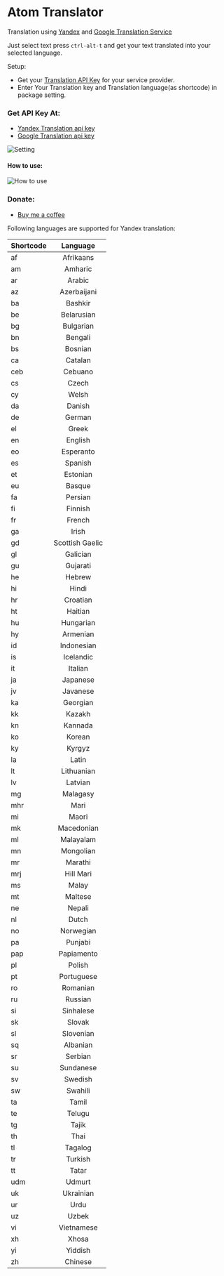 # Atom Translator

Translation using [Yandex](https://translate.yandex.com/) and [Google Translation Service](https://cloud.google.com/translate/docs/)

Just select text press `ctrl-alt-t` and get your text translated into your selected language.

Setup:
* Get your [Translation API Key](#api-key) for your service provider.
* Enter Your Translation key and Translation language(as shortcode) in package setting.

### <a name="api-key"></a> Get API Key At:
* [Yandex Translation api key](https://tech.yandex.com/keys/get/?service=trnsl)
* [Google Translation api key](https://console.cloud.google.com/apis/credentials)

![Setting](http://i.imgur.com/WS2VMKq.png)

#### How to use:
![How to use](http://i.imgur.com/QqRPyP7.gif)

### <a name="donate"></a> Donate:
* [Buy me a coffee](http://ko-fi.com/A734L98)

Following languages are supported for Yandex translation:

| Shortcode     | Language      |
| ------------- |:-------------:|
| af | Afrikaans |
| am | Amharic |
| ar | Arabic |
| az | Azerbaijani |
| ba | Bashkir |
| be | Belarusian |
| bg | Bulgarian |
| bn | Bengali |
| bs | Bosnian |
| ca | Catalan |
| ceb | Cebuano |
| cs | Czech |
| cy | Welsh |
| da | Danish |
| de | German |
| el | Greek |
| en | English |
| eo | Esperanto |
| es | Spanish |
| et | Estonian |
| eu | Basque |
| fa | Persian |
| fi | Finnish |
| fr | French |
| ga | Irish |
| gd | Scottish Gaelic |
| gl | Galician |
| gu | Gujarati |
| he | Hebrew |
| hi | Hindi |
| hr | Croatian |
| ht | Haitian |
| hu | Hungarian |
| hy | Armenian |
| id | Indonesian |
| is | Icelandic |
| it | Italian |
| ja | Japanese |
| jv | Javanese |
| ka | Georgian |
| kk | Kazakh |
| kn | Kannada |
| ko | Korean |
| ky | Kyrgyz |
| la | Latin |
| lt | Lithuanian |
| lv | Latvian |
| mg | Malagasy |
| mhr | Mari |
| mi | Maori |
| mk | Macedonian |
| ml | Malayalam |
| mn | Mongolian |
| mr | Marathi |
| mrj | Hill Mari |
| ms | Malay |
| mt | Maltese |
| ne | Nepali |
| nl | Dutch |
| no | Norwegian |
| pa | Punjabi |
| pap | Papiamento |
| pl | Polish |
| pt | Portuguese |
| ro | Romanian |
| ru | Russian |
| si | Sinhalese |
| sk | Slovak |
| sl | Slovenian |
| sq | Albanian |
| sr | Serbian |
| su | Sundanese |
| sv | Swedish |
| sw | Swahili |
| ta | Tamil |
| te | Telugu |
| tg | Tajik |
| th | Thai |
| tl | Tagalog |
| tr | Turkish |
| tt | Tatar |
| udm | Udmurt |
| uk | Ukrainian |
| ur | Urdu |
| uz | Uzbek |
| vi | Vietnamese |
| xh | Xhosa |
| yi | Yiddish |
| zh | Chinese |


